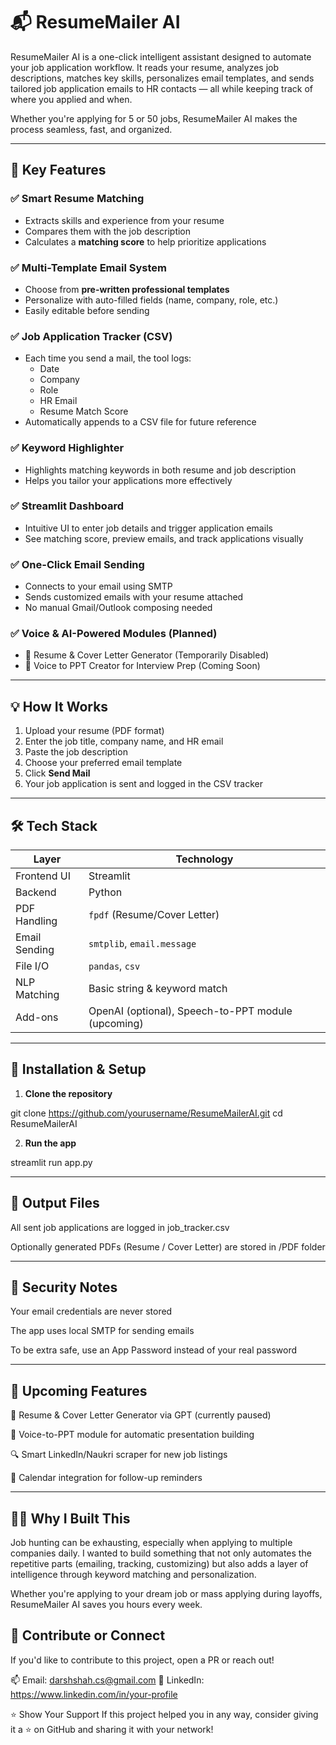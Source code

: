 # 📬 ResumeMailer AI

ResumeMailer AI is a one-click intelligent assistant designed to automate your job application workflow. It reads your resume, analyzes job descriptions, matches key skills, personalizes email templates, and sends tailored job application emails to HR contacts — all while keeping track of where you applied and when.

Whether you're applying for 5 or 50 jobs, ResumeMailer AI makes the process seamless, fast, and organized.

---

## 🚀 Key Features

### ✅ Smart Resume Matching
- Extracts skills and experience from your resume
- Compares them with the job description
- Calculates a **matching score** to help prioritize applications

### ✅ Multi-Template Email System
- Choose from **pre-written professional templates**
- Personalize with auto-filled fields (name, company, role, etc.)
- Easily editable before sending

### ✅ Job Application Tracker (CSV)
- Each time you send a mail, the tool logs:
  - Date
  - Company
  - Role
  - HR Email
  - Resume Match Score
- Automatically appends to a CSV file for future reference

### ✅ Keyword Highlighter
- Highlights matching keywords in both resume and job description
- Helps you tailor your applications more effectively

### ✅ Streamlit Dashboard
- Intuitive UI to enter job details and trigger application emails
- See matching score, preview emails, and track applications visually

### ✅ One-Click Email Sending
- Connects to your email using SMTP
- Sends customized emails with your resume attached
- No manual Gmail/Outlook composing needed

### ✅ Voice & AI-Powered Modules (Planned)
- 🔄 Resume & Cover Letter Generator (Temporarily Disabled)
- 🎤 Voice to PPT Creator for Interview Prep (Coming Soon)

---

## 💡 How It Works

1. Upload your resume (PDF format)
2. Enter the job title, company name, and HR email
3. Paste the job description
4. Choose your preferred email template
5. Click **Send Mail**
6. Your job application is sent and logged in the CSV tracker

---

## 🛠️ Tech Stack

| Layer         | Technology                     |
|---------------|-------------------------------|
| Frontend UI   | Streamlit                     |
| Backend       | Python                        |
| PDF Handling  | `fpdf` (Resume/Cover Letter)  |
| Email Sending | `smtplib`, `email.message`    |
| File I/O      | `pandas`, `csv`               |
| NLP Matching  | Basic string & keyword match  |
| Add-ons       | OpenAI (optional), Speech-to-PPT module (upcoming)

---

## 🔧 Installation & Setup

1. **Clone the repository**

git clone https://github.com/yourusername/ResumeMailerAI.git
cd ResumeMailerAI 

2. **Run the app**

streamlit run app.py


---

## 📁 Output Files
All sent job applications are logged in job_tracker.csv

Optionally generated PDFs (Resume / Cover Letter) are stored in /PDF folder

---

## 🔐 Security Notes
Your email credentials are never stored

The app uses local SMTP for sending emails

To be extra safe, use an App Password instead of your real password

---

## 📌 Upcoming Features
🧠 Resume & Cover Letter Generator via GPT (currently paused)

🎤 Voice-to-PPT module for automatic presentation building

🔍 Smart LinkedIn/Naukri scraper for new job listings

📅 Calendar integration for follow-up reminders

---

## 🙋‍♂️ Why I Built This
Job hunting can be exhausting, especially when applying to multiple companies daily. I wanted to build something that not only automates the repetitive parts (emailing, tracking, customizing) but also adds a layer of intelligence through keyword matching and personalization.

Whether you're applying to your dream job or mass applying during layoffs, ResumeMailer AI saves you hours every week.

## 🙌 Contribute or Connect
If you'd like to contribute to this project, open a PR or reach out!

📫 Email: darshshah.cs@gmail.com
🔗 LinkedIn: https://www.linkedin.com/in/your-profile

⭐ Show Your Support
If this project helped you in any way, consider giving it a ⭐ on GitHub and sharing it with your network!
